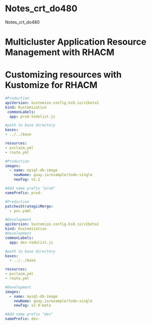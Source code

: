 # Notes_crt_do480
Notes_crt_do480

# Multicluster Application Resource Management with RHACM


# Customizing resources with Kustomize for RHACM

```yml
#Production
apiVersion: kustomize.config.ks8.io/v1beta1
kind: Kustomization
 commonLabels:
  app: prod-todolist.js

#path to base directory
bases:
- ../../base

resources:
- pvclaim,yml
- route.yml

#Production
images:
  - name: mysql-db-image
    newName: quay.io/example/todo-single
    newTag: v1.1

#Add name prefix "prod"
namePrefix: prod-

#Production
patchesStrategicMerge:
  - pvc.yaml
```



```yml
#Development
apiVersion: kustomize.config.ks8.io/v1beta1
kind: Kustomization
#Development
commonLabels:
  app: dev-todolist.js

#path to base directory
bases:
  - ../../base

resources:
- pvclaim,yml
- route.yml

#Development
images:
  - name: mysql-db-image
    newName: quay.io/example/todo-single
    newTag: v2.0-beta

#Add name prefix "dev"
namePrefix: dev-
```
